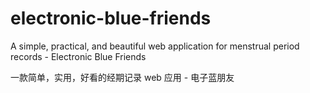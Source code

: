# electronic-blue-friends

A simple, practical, and beautiful web application for menstrual period records - Electronic Blue Friends

一款简单，实用，好看的经期记录 web 应用 - 电子蓝朋友
